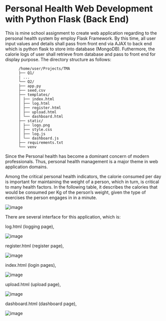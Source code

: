 # Personal Health Web Development with Python Flask (Back End)
This is mine school assignment to create web application regarding to the personal health system by employ Flask Framework. By this time, all user input values and details shall pass from front end via AJAX to back end which is python flask to store into database (MongoDB). Futhermore, the calorie logs of user shall retrieve from database and pass to front end for display purpose.
The directory structure as follows:

          /home/user/Projects/TMA
          ├── Q1/
          | ...
          └── Q2/
          ├── app.py
          ├── seed.csv
          ├── templates/
          │ ├── index.html
          │ ├── log.html
          │ ├── register.html
          │ ├── upload.html
          │ └── dashboard.html
          ├── static/
          │ ├── logo.png
          │ ├── style.css
          │ ├── log.js
          │ └── dashboard.js
          ├── requirements.txt
          └── venv


Since the Personal health has become a dominant concern of modern professionals. Thus, personal health management is a major theme in web application domains. 

Among the critical personal health indicators, the calorie consumed per day is important for maintaining the weight of a person, which in turn, is critical to many health factors. In the following table, it describes the calories that would be consumed per Kg of the person’s weight, given the type of exercises the person engages in in a minute.


![image](https://user-images.githubusercontent.com/59326036/134159135-407e3bff-8494-4a45-bcb9-bf29ab3afd01.png)

There are several interface for this application, which is:

log.html (logging page), 

![image](https://user-images.githubusercontent.com/59326036/134160781-9e6fc99d-2cf4-4bda-b256-390a919c5a66.png)


register.html (register page), 

![image](https://user-images.githubusercontent.com/59326036/134160826-103c3fae-2308-4874-8534-2a91dbb3a07f.png)


index.html (login pages), 

![image](https://user-images.githubusercontent.com/59326036/134160867-28d222c7-d2a7-4db5-be26-7a94383f7340.png)

upload.html (upload page),

![image](https://user-images.githubusercontent.com/59326036/134163023-5df4d443-386d-4afd-8fb0-0e3a334eecaa.png)

dashboard.html (dashboard page),

![image](https://user-images.githubusercontent.com/59326036/134163153-74613395-b195-4d36-868e-fd8aea01e940.png)




